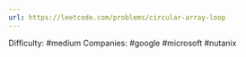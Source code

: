 ```yaml
---
url: https://leetcode.com/problems/circular-array-loop
---
```


Difficulty: #medium
Companies: #google #microsoft #nutanix